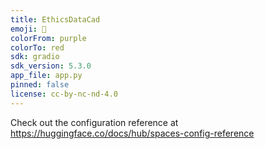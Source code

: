 ```yaml
---
title: EthicsDataCad
emoji: 👀
colorFrom: purple
colorTo: red
sdk: gradio
sdk_version: 5.3.0
app_file: app.py
pinned: false
license: cc-by-nc-nd-4.0
---
```


Check out the configuration reference at https://huggingface.co/docs/hub/spaces-config-reference
